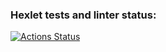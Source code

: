 ### Hexlet tests and linter status:
[![Actions Status](https://github.com/Lodo4ka/devops-for-programmers-project-74/actions/workflows/hexlet-check.yml/badge.svg)](https://github.com/Lodo4ka/devops-for-programmers-project-74/actions)